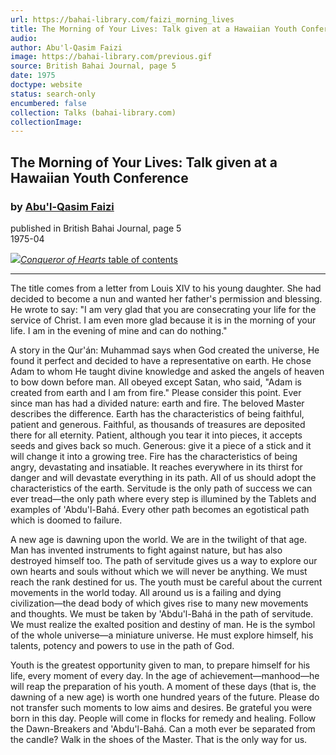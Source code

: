 ```yaml
---
url: https://bahai-library.com/faizi_morning_lives
title: The Morning of Your Lives: Talk given at a Hawaiian Youth Conference
audio: 
author: Abu'l-Qasim Faizi
image: https://bahai-library.com/previous.gif
source: British Bahai Journal, page 5
date: 1975
doctype: website
status: search-only
encumbered: false
collection: Talks (bahai-library.com)
collectionImage: 
---
```



## The Morning of Your Lives: Talk given at a Hawaiian Youth Conference

### by [Abu'l-Qasim Faizi](https://bahai-library.com/author/Abu'l-Qasim+Faizi)

published in British Bahai Journal, page 5  
1975-04


[![](https://bahai-library.com/previous.gif)_Conqueror of Hearts_ table of contents](http://bahai-library.com/faizi_conqueror_hearts)

* * *

  
  
The title comes from a letter from Louis XIV to his young daughter. She had decided to become a nun and wanted her father's permission and blessing. He wrote to say: "I am very glad that you are consecrating your life for the service of Christ. I am even more glad because it is in the morning of your life. I am in the evening of mine and can do nothing."  
  
A story in the Qur'án: Muhammad says when God created the universe, He found it perfect and decided to have a representative on earth. He chose Adam to whom He taught divine knowledge and asked the angels of heaven to bow down before man. All obeyed except Satan, who said, "Adam is created from earth and I am from fire." Please consider this point. Ever since man has had a divided nature: earth and fire. The beloved Master describes the difference. Earth has the characteristics of being faithful, patient and generous. Faithful, as thousands of treasures are deposited there for all eternity. Patient, although you tear it into pieces, it accepts seeds and gives back so much. Generous: give it a piece of a stick and it will change it into a growing tree. Fire has the characteristics of being angry, devastating and insatiable. It reaches everywhere in its thirst for danger and will devastate everything in its path. All of us should adopt the characteristics of the earth. Servitude is the only path of success we can ever tread—the only path where every step is illumined by the Tablets and examples of 'Abdu'l-Bahá. Every other path becomes an egotistical path which is doomed to failure.  
  
A new age is dawning upon the world. We are in the twilight of that age. Man has invented instruments to fight against nature, but has also destroyed himself too. The path of servitude gives us a way to explore our own hearts and souls without which we will never be anything. We must reach the rank destined for us. The youth must be careful about the current movements in the world today. All around us is a failing and dying civilization—the dead body of which gives rise to many new movements and thoughts. We must be taken by 'Abdu'l-Bahá in the path of servitude. We must realize the exalted position and destiny of man. He is the symbol of the whole universe—a miniature universe. He must explore himself, his talents, potency and powers to use in the path of God.  
  
Youth is the greatest opportunity given to man, to prepare himself for his life, every moment of every day. In the age of achievement—manhood—he will reap the preparation of his youth. A moment of these days (that is, the dawning of a new age) is worth one hundred years of the future. Please do not transfer such moments to low aims and desires. Be grateful you were born in this day. People will come in flocks for remedy and healing. Follow the Dawn-Breakers and 'Abdu'l-Bahá. Can a moth ever be separated from the candle? Walk in the shoes of the Master. That is the only way for us.